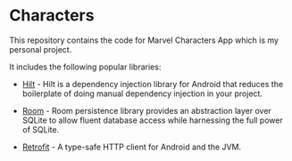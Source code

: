 # Characters
This repository contains the code for Marvel Characters App which is my personal project.

It includes the following popular libraries:

- [Hilt](https://dagger.dev/hilt) - Hilt is a dependency injection library for Android that reduces the boilerplate of doing manual dependency injection in your project.

- [Room](https://developer.android.com/training/data-storage/room) - Room persistence library provides an abstraction layer over SQLite to allow fluent database access while harnessing the full power of SQLite.

- [Retrofit](https://github.com/square/retrofit) - A type-safe HTTP client for Android and the JVM.
